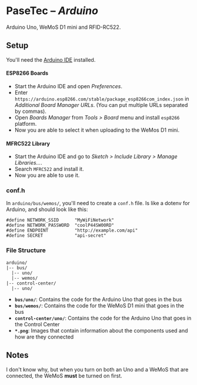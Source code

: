 # PaseTec – _Arduino_

Arduino Uno, WeMoS D1 mini and RFID-RC522.

## Setup

You'll need the [Arduino IDE](https://www.arduino.cc/en/main/software) installed.

#### ESP8266 Boards

- Start the Arduino IDE and open _Preferences_.
- Enter `https://arduino.esp8266.com/stable/package_esp8266com_index.json` in _Additional Board Manager URLs_. (You can put multiple URLs separated by commas).
- Open _Boards Manager_ from _Tools > Board_ menu and install `esp8266` platform.
- Now you are able to select it when uploading to the WeMos D1 mini.

#### MFRC522 Library

- Start the Arduino IDE and go to _Sketch > Include Library > Manage Libraries..._.
- Search `MFRC522` and install it.
- Now you are able to use it.

### conf.h

In `arduino/bus/wemos/`, you'll need to create a `conf.h` file. Is like a dotenv for Arduino, and should look like this:

```c++11
#define NETWORK_SSID      "MyWiFiNetwork"
#define NETWORK_PASSWORD  "coolP44SW00RD"
#define ENDPOINT          "http://example.com/api"
#define SECRET            "api-secret"
```

### File Structure

```
arduino/
|-- bus/
  |-- uno/
  |-- wemos/
|-- control-center/
  |-- uno/
```

- **`bus/uno/`**: Contains the code for the Arduino Uno that goes in the bus
- **`bus/wemos/`**: Contains the code for the WeMoS D1 mini that goes in the bus
- **`control-center/uno/`**: Contains the code for the Arduino Uno that goes in the Control Center
- **`*.png`**: Images that contain information about the components used and how are they connected

## Notes

I don't know why, but when you turn on both an Uno and a WeMoS that are connected, the WeMoS **must** be turned on first.